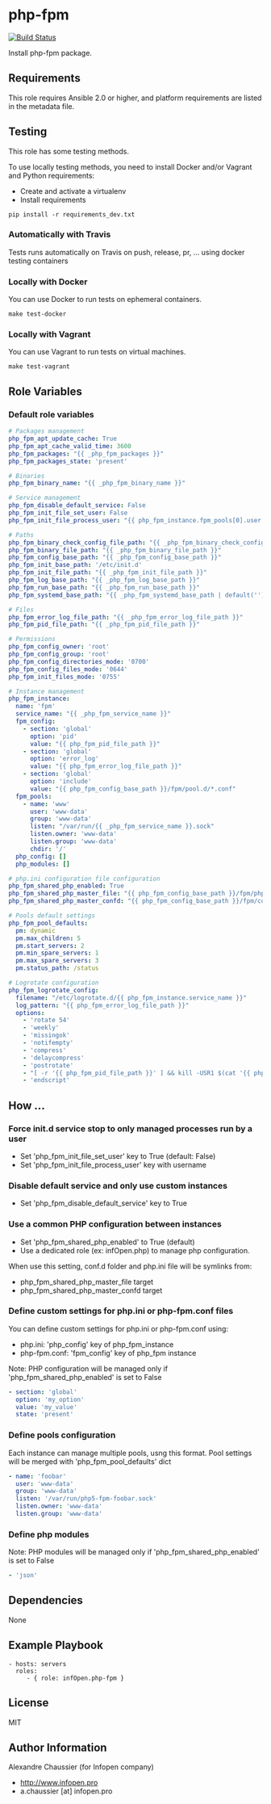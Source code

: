 # php-fpm

[![Build Status](https://travis-ci.org/infOpen/ansible-role-php-fpm.svg?branch=master)](https://travis-ci.org/infOpen/ansible-role-php-fpm)

Install php-fpm package.

## Requirements

This role requires Ansible 2.0 or higher,
and platform requirements are listed in the metadata file.

## Testing

This role has some testing methods.

To use locally testing methods, you need to install Docker and/or Vagrant and Python requirements:

* Create and activate a virtualenv
* Install requirements

```
pip install -r requirements_dev.txt
```

### Automatically with Travis

Tests runs automatically on Travis on push, release, pr, ... using docker testing containers

### Locally with Docker

You can use Docker to run tests on ephemeral containers.

```
make test-docker
```

### Locally with Vagrant

You can use Vagrant to run tests on virtual machines.

```
make test-vagrant
```

## Role Variables

### Default role variables

``` yaml
# Packages management
php_fpm_apt_update_cache: True
php_fpm_apt_cache_valid_time: 3600
php_fpm_packages: "{{ _php_fpm_packages }}"
php_fpm_packages_state: 'present'

# Binaries
php_fpm_binary_name: "{{ _php_fpm_binary_name }}"

# Service management
php_fpm_disable_default_service: False
php_fpm_init_file_set_user: False
php_fpm_init_file_process_user: "{{ php_fpm_instance.fpm_pools[0].user }}"

# Paths
php_fpm_binary_check_config_file_path: "{{ _php_fpm_binary_check_config_file_path }}"
php_fpm_binary_file_path: "{{ _php_fpm_binary_file_path }}"
php_fpm_config_base_path: "{{ _php_fpm_config_base_path }}"
php_fpm_init_base_path: '/etc/init.d'
php_fpm_init_file_path: "{{ _php_fpm_init_file_path }}"
php_fpm_log_base_path: "{{ _php_fpm_log_base_path }}"
php_fpm_run_base_path: "{{ _php_fpm_run_base_path }}"
php_fpm_systemd_base_path: "{{ _php_fpm_systemd_base_path | default('') }}"

# Files
php_fpm_error_log_file_path: "{{ _php_fpm_error_log_file_path }}"
php_fpm_pid_file_path: "{{ _php_fpm_pid_file_path }}"

# Permissions
php_fpm_config_owner: 'root'
php_fpm_config_group: 'root'
php_fpm_config_directories_mode: '0700'
php_fpm_config_files_mode: '0644'
php_fpm_init_files_mode: '0755'

# Instance management
php_fpm_instance:
  name: 'fpm'
  service_name: "{{ _php_fpm_service_name }}"
  fpm_config:
    - section: 'global'
      option: 'pid'
      value: "{{ php_fpm_pid_file_path }}"
    - section: 'global'
      option: 'error_log'
      value: "{{ php_fpm_error_log_file_path }}"
    - section: 'global'
      option: 'include'
      value: "{{ php_fpm_config_base_path }}/fpm/pool.d/*.conf"
  fpm_pools:
    - name: 'www'
      user: 'www-data'
      group: 'www-data'
      listen: "/var/run/{{ _php_fpm_service_name }}.sock"
      listen.owner: 'www-data'
      listen.group: 'www-data'
      chdir: '/'
  php_config: []
  php_modules: []

# php.ini configuration file configuration
php_fpm_shared_php_enabled: True
php_fpm_shared_php_master_file: "{{ php_fpm_config_base_path }}/fpm/php.ini"
php_fpm_shared_php_master_confd: "{{ php_fpm_config_base_path }}/fpm/conf.d"

# Pools default settings
php_fpm_pool_defaults:
  pm: dynamic
  pm.max_children: 5
  pm.start_servers: 2
  pm.min_spare_servers: 1
  pm.max_spare_servers: 3
  pm.status_path: /status

# Logrotate configuration
php_fpm_logrotate_config:
  filename: "/etc/logrotate.d/{{ php_fpm_instance.service_name }}"
  log_pattern: "{{ php_fpm_error_log_file_path }}"
  options:
    - 'rotate 54'
    - 'weekly'
    - 'missingok'
    - 'notifempty'
    - 'compress'
    - 'delaycompress'
    - 'postrotate'
    - "[ -r '{{ php_fpm_pid_file_path }}' ] && kill -USR1 $(cat '{{ php_fpm_pid_file_path }}') > /dev/null"
    - 'endscript'
```

## How ...

### Force init.d service stop to only managed processes run by a user

* Set 'php_fpm_init_file_set_user' key to True (default: False)
* Set 'php_fpm_init_file_process_user' key with username

### Disable default service and only use custom instances

* Set 'php_fpm_disable_default_service' key to True

### Use a common PHP configuration between instances

* Set 'php_fpm_shared_php_enabled' to True (default)
* Use a dedicated role (ex: infOpen.php) to manage php configuration.

When use this setting, conf.d folder and php.ini file will be symlinks from:
* php_fpm_shared_php_master_file target
* php_fpm_shared_php_master_confd target

### Define custom settings for php.ini or php-fpm.conf files

You can define custom settings for php.ini or php-fpm.conf using:
* php.ini: 'php_config' key of php_fpm_instance
* php-fpm.conf: 'fpm_config' key of php_fpm instance

Note: PHP configuration will be managed only if 'php_fpm_shared_php_enabled' is set to False
``` yaml
- section: 'global'
  option: 'my_option'
  value: 'my_value'
  state: 'present'
```

### Define pools configuration

Each instance can manage multiple pools, usng this format. Pool settings will be merged with 'php_fpm_pool_defaults' dict
```yaml
- name: 'foobar'
  user: 'www-data'
  group: 'www-data'
  listen: '/var/run/php5-fpm-foobar.sock'
  listen.owner: 'www-data'
  listen.group: 'www-data'
```

### Define php modules

Note: PHP modules will be managed only if 'php_fpm_shared_php_enabled' is set to False
```yaml
- 'json'
```

## Dependencies

None

## Example Playbook

    - hosts: servers
      roles:
         - { role: infOpen.php-fpm }

## License

MIT

## Author Information

Alexandre Chaussier (for Infopen company)
- http://www.infopen.pro
- a.chaussier [at] infopen.pro

